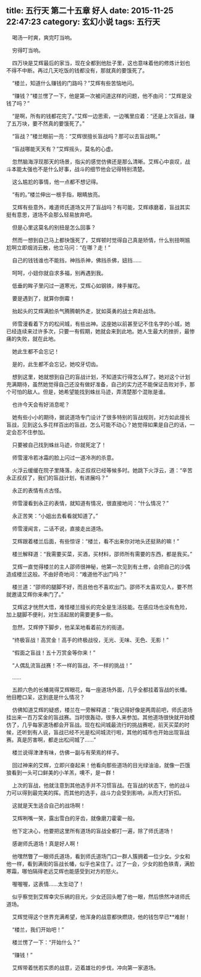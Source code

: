 title: 五行天 第二十五章 好人
date: 2015-11-25 22:47:23
category: 玄幻小说
tags: 五行天
---
&nbsp;&nbsp;&nbsp;&nbsp;喝汤一时爽，爽完叮当响。

&nbsp;&nbsp;&nbsp;&nbsp;穷得叮当响。

&nbsp;&nbsp;&nbsp;&nbsp;四万块是艾辉最后的家当，现在全都到他肚子里，这也意味着他的修炼计划也不得不中断。再过几天吃饭的钱都没有，那就真的要饿死了。

&nbsp;&nbsp;&nbsp;&nbsp;“楼兰，知道什么赚钱的门路吗？”艾辉有些苦恼地问。

&nbsp;&nbsp;&nbsp;&nbsp;“赚钱？”楼兰愣了一下，他是第一次被问道这样的问题，他不由问：“艾辉是没钱了吗？”

&nbsp;&nbsp;&nbsp;&nbsp;“是啊，所有的钱都花完了。”艾辉一边思索，一边嘴里应着：“还是上次盲战，赚了五万块，要不然真的要饿死了。”

&nbsp;&nbsp;&nbsp;&nbsp;“盲战？”楼兰眼前一亮：“艾辉很擅长盲战吗？那可以去盲战啊。”

&nbsp;&nbsp;&nbsp;&nbsp;“盲战哪能天天有？”艾辉摇头，莫名的心虚。

&nbsp;&nbsp;&nbsp;&nbsp;忽然脑海浮现那天的场景，指尖的感觉仿佛还是那么清晰。艾辉心中哀叹，战斗本能太强也不是什么好事，战斗的细节他会记得特别清楚。

&nbsp;&nbsp;&nbsp;&nbsp;这么尴尬的事情，他一点都不想记得。

&nbsp;&nbsp;&nbsp;&nbsp;“有的。”楼兰伸出一根手指，眼睛放亮。

&nbsp;&nbsp;&nbsp;&nbsp;艾辉有些意外，难道师氏道场又开了盲战吗？有可能，艾辉琢磨着，盲战其实挺有意思，道场不会那么轻易放弃吧。

&nbsp;&nbsp;&nbsp;&nbsp;但是心里这莫名的别扭是怎么回事？

&nbsp;&nbsp;&nbsp;&nbsp;然而一想到自己马上都快饿死了，艾辉顿时觉得自己真是矫情，什么别扭啊尴尬啊立即烟消云散，他立马问：“在哪？走！”

&nbsp;&nbsp;&nbsp;&nbsp;自己的钱钱谁也不能挡，神挡杀神，佛挡杀佛，妞挡……

&nbsp;&nbsp;&nbsp;&nbsp;呵呵，小妞你就自求多福，别再遇到我。

&nbsp;&nbsp;&nbsp;&nbsp;低垂的眸子里闪过一道寒光，艾辉心如钢铁，辣手摧花。

&nbsp;&nbsp;&nbsp;&nbsp;要是遇到了，就算你倒霉！

&nbsp;&nbsp;&nbsp;&nbsp;抬起头的艾辉满脸杀气腾腾朝外走，犹如英勇的战士奔赴战场。

&nbsp;&nbsp;&nbsp;&nbsp;师雪漫看着下方的松间城，有些出神。这座她以前甚至记不住名字的小城，她已经连续来过许多次，只要一有假期，她就会来到此地。她人生最大的挫折，最惨痛的失败，就在此地。

&nbsp;&nbsp;&nbsp;&nbsp;她此生都不会忘记！

&nbsp;&nbsp;&nbsp;&nbsp;是的，此生都不会忘记，她咬牙切齿。

&nbsp;&nbsp;&nbsp;&nbsp;想到这里，她就想到自己的盲战计划，不知道实行得怎么样了。她对这个计划充满期待，虽然她觉得自己还没有做好准备，自己的实力还不能保证击败对手，那个可怕的敌人。但是，她希望能找到蛛丝马迹，弄清楚那个混账是谁。

&nbsp;&nbsp;&nbsp;&nbsp;也许今天会有好消息呢？

&nbsp;&nbsp;&nbsp;&nbsp;她有些小小的期待，据说道场专门设计了很多特别的盲战规则，对方如此擅长盲战，见到这么多花样百出的盲战，怎么可能不动心？她觉得如果是自己的话，一定会忍不住参加。

&nbsp;&nbsp;&nbsp;&nbsp;只要被自己找到蛛丝马迹，你就死定了！

&nbsp;&nbsp;&nbsp;&nbsp;师雪漫冷若冰霜的脸上闪过一道冷冽的杀意。

&nbsp;&nbsp;&nbsp;&nbsp;火浮云缓缓在院子里降落，永正叔叔已经等候多时。她跳下火浮云，道：“辛苦永正叔叔了，我们的盲战计划，有进展吗？”

&nbsp;&nbsp;&nbsp;&nbsp;永正的表情有点古怪。

&nbsp;&nbsp;&nbsp;&nbsp;师雪漫看到永正的表情，就知道有情况，很直接地问：“什么情况？”

&nbsp;&nbsp;&nbsp;&nbsp;永正苦笑：“小姐出去看看就知道了。”

&nbsp;&nbsp;&nbsp;&nbsp;师雪漫闻言，二话不说，直接走出道场。

&nbsp;&nbsp;&nbsp;&nbsp;艾辉跟着楼兰后面，有些惊讶：“楼兰，看不出来你对地头还挺熟的嘛！”

&nbsp;&nbsp;&nbsp;&nbsp;楼兰解释道：“我需要买菜，买酒，买材料，邵师所有需要的东西，都是我买。”

&nbsp;&nbsp;&nbsp;&nbsp;艾辉一直觉得楼兰的主人邵师很神秘，他第一次见到有土修，会把自己的沙偶造成楼兰这般。不由好奇地问：“难道他不出门吗？”

&nbsp;&nbsp;&nbsp;&nbsp;楼兰道：“邵师的腿脚不好，而且他也不喜欢出门。邵师不太喜欢见人，要不然就邀请艾辉你来串门了。”

&nbsp;&nbsp;&nbsp;&nbsp;艾辉这才恍然大悟，难怪楼兰擅长的完全是生活技能。在感应场也没有危险，加上腿脚不便利，对生活起居的需要更多一些。

&nbsp;&nbsp;&nbsp;&nbsp;忽然，艾辉停下脚步，他呆呆地看着前方的街道。

&nbsp;&nbsp;&nbsp;&nbsp;“终极盲战！高赏金！高手的终极战役，无光、无味、无色、无影！”

&nbsp;&nbsp;&nbsp;&nbsp;“假面之盲战！五十万赏金等你来！”

&nbsp;&nbsp;&nbsp;&nbsp;“人偶乱流盲战赛！不一样的盲战，不一样的挑战！”

&nbsp;&nbsp;&nbsp;&nbsp;……

&nbsp;&nbsp;&nbsp;&nbsp;五颜六色的长幡晃得艾辉眼花，每一座道场外面，几乎全都挂着盲战的长幡。他目瞪口呆，这到底是什么情况？

&nbsp;&nbsp;&nbsp;&nbsp;仿佛知道艾辉的疑惑，楼兰在一旁解释道：“我记得好像是两周前吧，师氏道场挂出来一百万奖金的盲战赛。当时很轰动，很多人来参加。其他道场很快就开始模仿了，几乎每家道场都会开盲战。现在松间城最流行的挑战赛呢，前天买菜的时候，还听到有人说，盲战已经不光是松间城流行啦，其他的城市也开始出现盲战赛。真是厉害啊，都走出松间城了……”

&nbsp;&nbsp;&nbsp;&nbsp;楼兰说得津津有味，仿佛一副与有荣焉的样子。

&nbsp;&nbsp;&nbsp;&nbsp;回过神来的艾辉，立即兴奋起来！他看向那些道场的目光绿油油，就像一匹饿狼看到一头可口鲜美的小羊羔，噢不，是一群！

&nbsp;&nbsp;&nbsp;&nbsp;上次的盲战，他就注意到其他选手并不习惯盲战。在盲战的状态下，他的战斗力可以得到最完美的挥。而其他的选手，战斗力会受到影响，从而大打折扣。

&nbsp;&nbsp;&nbsp;&nbsp;这就是天生适合自己的战场啊！

&nbsp;&nbsp;&nbsp;&nbsp;艾辉咧嘴一笑，露出雪白的牙齿，就像磨刀霍霍一般。

&nbsp;&nbsp;&nbsp;&nbsp;他下定决心，他要把这里所有道场的盲战全都打一遍，除了师氏道场！

&nbsp;&nbsp;&nbsp;&nbsp;感谢师氏道场！真是好人啊！

&nbsp;&nbsp;&nbsp;&nbsp;他嘿然瞥了一眼师氏道场，看到师氏道场门口一群人簇拥着一位少女。少女和他一样，看到满街的盲战长幡，似乎也呆住了。过了一会，少女的脸色铁青，满脸寒霜，哪怕隔得老远艾辉也能感受到对方的怒火。

&nbsp;&nbsp;&nbsp;&nbsp;喔喔喔，这表情……太生动了！

&nbsp;&nbsp;&nbsp;&nbsp;似乎察觉到艾辉幸灾乐祸的目光，少女还回头瞪了他一眼，然后愤然冲进师氏道场。

&nbsp;&nbsp;&nbsp;&nbsp;艾辉觉得这个世界充满希望，他浑身的战意都快燃烧，他的钱包早已**难耐！

&nbsp;&nbsp;&nbsp;&nbsp;“楼兰，我们开始吧！”

&nbsp;&nbsp;&nbsp;&nbsp;楼兰愣了一下：“开始什么？”

&nbsp;&nbsp;&nbsp;&nbsp;“赚钱！”

&nbsp;&nbsp;&nbsp;&nbsp;艾辉带着恍若实质的战意，迈着雄壮的步伐，冲向第一家道场。